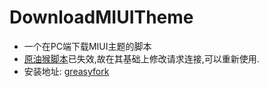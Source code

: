# DownloadMIUITheme

- 一个在PC端下载MIUI主题的脚本  
- [原油猴脚本](https://github.com/vcheckzen/MIUIThemeDownloader)已失效,故在其基础上修改请求连接,可以重新使用.
- 安装地址: [greasyfork](https://greasyfork.org/zh-CN/scripts/399849-pc%E7%AB%AF%E4%B8%8B%E8%BD%BDmiui-%E4%B8%BB%E9%A2%98)
